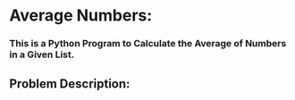 # Average Numbers:
### This is a Python Program to Calculate the Average of Numbers in a Given List.

## Problem Description:
